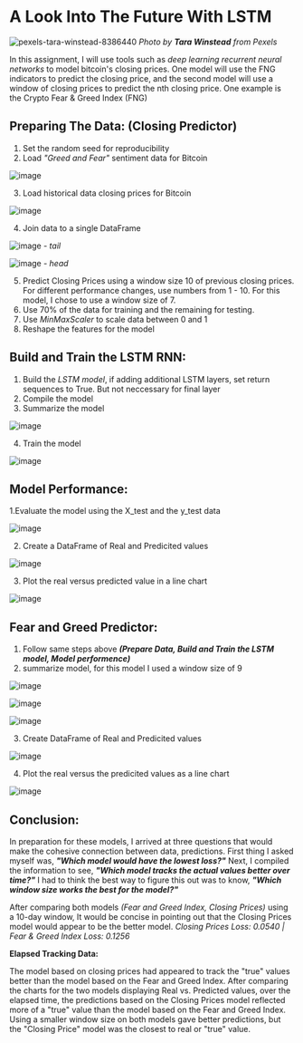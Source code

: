 # A Look Into The Future With LSTM
![pexels-tara-winstead-8386440](https://user-images.githubusercontent.com/80294571/131234808-158a24ba-6e73-4a9f-9a2e-0df85aa64612.jpg)
*Photo by **_Tara Winstead_** from Pexels*

In this assignment, I will use tools such as *deep learning recurrent neural networks* to model bitcoin's closing prices. One model will use the FNG indicators to predict the closing price, and the second model will use a window of closing prices to predict the nth closing price. One example is the Crypto Fear & Greed Index (FNG)

## Preparing The Data: (Closing Predictor)
1. Set the random seed for reproducibility
2. Load *"Greed and Fear"* sentiment data for Bitcoin

![image](https://user-images.githubusercontent.com/80294571/131236988-e76c55e8-be3d-471e-8245-a0a42538ec4a.png)

3. Load historical data closing prices for Bitcoin

![image](https://user-images.githubusercontent.com/80294571/131237012-44b2e735-5d2a-42fc-aeaa-1372b44c1134.png)

4. Join data to a single DataFrame

![image](https://user-images.githubusercontent.com/80294571/131237035-1d13eddf-7df3-488c-a299-10715ed0c53e.png) - *tail*

![image](https://user-images.githubusercontent.com/80294571/131237058-46fe8980-041d-4b0a-8165-1a6eb718cc7d.png) - *head*

5. Predict Closing Prices using a window size 10 of previous closing prices. For different performance changes, use numbers from 1 - 10. For this model, I chose to use a window size of 7.
6. Use 70% of the data for training and the remaining for testing.
7. Use *MinMaxScaler* to scale data between 0 and 1
8. Reshape the features for the model


## Build and Train the LSTM RNN:
1. Build the *LSTM model*, if adding additional LSTM layers, set return sequences to True. But not neccessary for final layer
2. Compile the model
3. Summarize the model

![image](https://user-images.githubusercontent.com/80294571/131237290-2219de87-0a44-4253-9578-1954f88ebb9a.png)

4. Train the model

![image](https://user-images.githubusercontent.com/80294571/131237310-d774ae04-bb3e-444e-aa54-766acec67144.png)

## Model Performance:
1.Evaluate the model using the X_test and the y_test data

![image](https://user-images.githubusercontent.com/80294571/131237354-0e750041-07f7-4c36-97dd-9dc26e764df3.png)

2. Create a DataFrame of Real and Predicited values

![image](https://user-images.githubusercontent.com/80294571/131237383-7f066a81-4277-4440-8870-e80c7254b986.png)

3. Plot the real versus predicted value in a line chart

![image](https://user-images.githubusercontent.com/80294571/131237403-587f79d5-344f-4cac-b3a4-0e417db162b3.png)


## Fear and Greed Predictor:
1. Follow same steps above ***(Prepare Data, Build and Train the LSTM model, Model performence)***
2. summarize model, for this model I used a window size of 9

![image](https://user-images.githubusercontent.com/80294571/131237612-87096927-cfb6-40b2-a714-e7dc1aa92cf5.png)

![image](https://user-images.githubusercontent.com/80294571/131237632-9c04f4f5-b9fa-4577-87fc-a9ebc9ab8f7a.png)

![image](https://user-images.githubusercontent.com/80294571/131237643-d4db7d44-4007-479b-81af-91b6a5a01401.png)

3. Create DataFrame of Real and Predicited values

![image](https://user-images.githubusercontent.com/80294571/131237683-4aaafa20-0667-434d-98c7-4fc03d34b384.png)

4. Plot the real versus the predicited values as a line chart

![image](https://user-images.githubusercontent.com/80294571/131237723-fff69ffd-fe3d-427e-899c-632e3395e1be.png)

## Conclusion:
In preparation for these models, I arrived at three questions that would make the cohesive connection between data, predictions. First thing I asked myself was, ***"Which model would have the lowest loss?"*** Next, I compiled the information to see, ***"Which model tracks the actual values better over time?"*** I had to think the best way to figure this out was to know, ***"Which window size works the best for the model?"***

After comparing both models *(Fear and Greed Index, Closing Prices)* using a 10-day window, It would be concise in pointing out that the Closing Prices model would appear to be the better model.
*Closing Prices Loss: 0.0540 | Fear & Greed Index Loss: 0.1256*

**Elapsed Tracking Data:**

The model based on closing prices had appeared to track the "true" values better than the model based on the Fear and Greed Index. After comparing the charts for the two models displaying Real vs. Predicted values, over the elapsed time, the predictions based on the Closing Prices model reflected more of a "true" value than the model based on the Fear and Greed Index. Using a smaller window size on both models gave better predictions, but the "Closing Price" model was the closest to real or "true" value.

